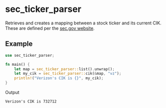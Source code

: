 # sec_ticker_parser

Retrieves and creates a mapping between a stock ticker and its current CIK.
These are defined per the [sec.gov website](https://www.sec.gov/include/ticker.txt).

## Example

```rust
use sec_ticker_parser;

fn main() {
    let map = sec_ticker_parser::list().unwrap();
    let my_cik = sec_ticker_parser::cik(&map, "vz");
    println!("Verizon's CIK is {}", my_cik);
}
```

Output
```plain
Verizon's CIK is 732712
```